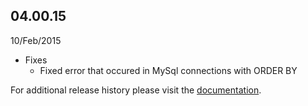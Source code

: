 
## 04.00.15

10/Feb/2015

* Fixes
	* Fixed error that occured in MySql connections with ORDER BY



For additional release history please visit the [documentation](http://docs.dnnstuff.com/pages/sqlviewpro).
